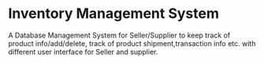 # Inventory Management System
A Database Management System for Seller/Supplier to keep track of product info/add/delete, track of product shipment,transaction info etc. with different user interface for Seller and supplier.
